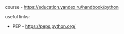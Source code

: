 course - https://education.yandex.ru/handbook/python

useful links:
* PEP - https://peps.python.org/